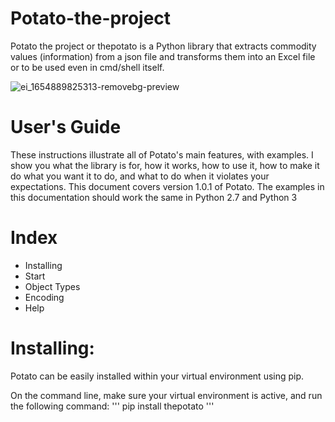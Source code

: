 # Potato-the-project
Potato the project or thepotato is a Python library that extracts commodity values ​​(information) from a json file and transforms them into an Excel file or to be used even in cmd/shell itself.

![ei_1654889825313-removebg-preview](https://user-images.githubusercontent.com/76263577/173142391-2a471818-28df-4d1b-af16-5f710f6fce7b.png)

# User's Guide  
These instructions illustrate all of Potato's main features, with examples. I show you what the library is for, how it works, how to use it, how to make it do what you want it to do, and what to do when it violates your expectations. This document covers version 1.0.1 of Potato. The examples in this documentation should work the same in Python 2.7 and Python 3

# Index
- Installing  
- Start  
- Object Types  
- Encoding  
- Help  

# Installing:  
Potato can be easily installed within your virtual environment using pip.

On the command line, make sure your virtual environment is active, and run the following command:
'''
pip install thepotato
'''
